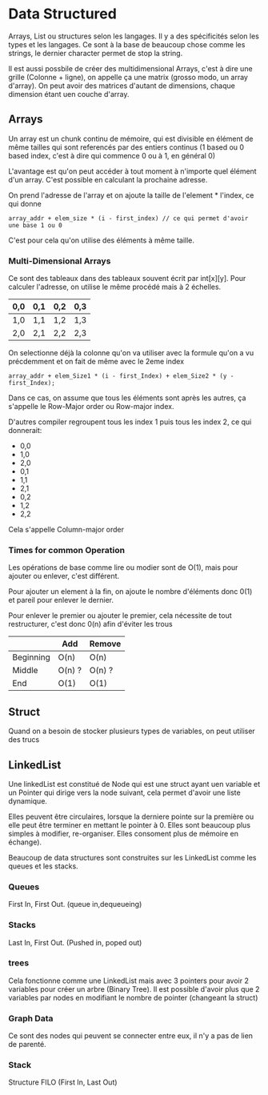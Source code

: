 # Data Structured
Arrays, List ou structures selon les langages. Il y a des spécificités selon les types et les langages. Ce sont à la base de beaucoup chose comme les strings, le dernier character permet de stop la string.

Il est aussi possbile de créer des multidimensional Arrays, c'est à dire une grille (Colonne + ligne), on appelle ça une matrix (grosso modo, un array d'array). On peut avoir des matrices d'autant de dimensions, chaque dimension étant uen couche d'array.

## Arrays
Un array est un chunk continu de mémoire, qui est divisible en élément de même tailles qui sont referencés par des entiers continus (1 based ou 0 based index, c'est à dire qui commence 0 ou à 1, en général 0)

L'avantage est qu'on peut accéder à tout moment à n'importe quel élément d'un array. C'est possible en calculant la prochaine adresse.

On prend l'adresse de l'array et on ajoute la taille de l'element * l'index, ce qui donne
```
array_addr + elem_size * (i - first_index) // ce qui permet d'avoir une base 1 ou 0
```
C'est pour cela qu'on utilise des éléments à même taille.

### Multi-Dimensional Arrays
Ce sont des tableaux dans des tableaux souvent écrit par int[x][y]. Pour calculer l'adresse, on utilise le même procédé mais à 2 échelles.

| 0,0 | 0,1 | 0,2 | 0,3 |
|-----|-----|-----|-----|
| 1,0 | 1,1 | 1,2 | 1,3 |
| 2,0 | 2,1 | 2,2 | 2,3 |

On selectionne déjà la colonne qu'on va utiliser avec la formule qu'on a vu précdemment et on fait de même avec le 2eme index

```
array_addr + elem_Size1 * (i - first_Index) + elem_Size2 * (y - first_Index);
```

Dans ce cas, on assume que tous les éléments sont après les autres, ça s'appelle le Row-Major order ou Row-major index.

D'autres compiler regroupent tous les index 1 puis tous les index 2, ce qui donnerait:
- 0,0
- 1,0
- 2,0
- 0,1
- 1,1
- 2,1
- 0,2
- 1,2
- 2,2

Cela s'appelle Column-major order

### Times for common Operation
Les opérations de base comme lire ou modier sont de O(1), mais pour ajouter ou enlever, c'est différent.

Pour ajouter un element à la fin, on ajoute le nombre d'éléments donc 0(1) et pareil pour enlever le dernier.

Pour enlever le premier ou ajouter le premier, cela nécessite de tout restructurer, c'est donc 0(n) afin d'éviter les trous

|           | Add    | Remove |
|-----------|--------|--------|
| Beginning | O(n)   | O(n)   |
| Middle    | O(n) ? | O(n) ? |
| End       | O(1)   | O(1)   |


## Struct
Quand on a besoin de stocker plusieurs types de variables, on peut utiliser des trucs

## LinkedList
Une linkedList est constitué de Node qui est une struct ayant uen variable et un Pointer qui dirige vers la node suivant, cela permet d'avoir une liste dynamique.

Elles peuvent être circulaires, lorsque la derniere pointe sur la première ou elle peut être terminer en mettant le pointer à 0. Elles sont beaucoup plus simples à modifier, re-organiser. Elles consoment plus de mémoire en échange).

Beaucoup de data structures sont construites sur les LinkedList comme les queues et les stacks.

### Queues
First In, First Out. (queue in,dequeueing)

### Stacks
Last In, First Out. (Pushed in, poped out)

### trees
Cela fonctionne comme une LinkedList mais avec 3 pointers pour avoir 2 variables pour créer un arbre (Binary Tree). Il est possible d'avoir plus que 2 variables par nodes en modifiant le nombre de pointer (changeant la struct)

### Graph Data
Ce sont des nodes qui peuvent se connecter entre eux, il n'y a pas de lien de parenté.


### Stack

Structure FILO (First In, Last Out)
